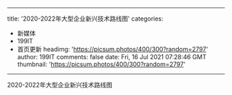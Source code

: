 
---
title: '2020-2022年大型企业新兴技术路线图'
categories: 
 - 新媒体
 - 199IT
 - 首页更新
headimg: 'https://picsum.photos/400/300?random=2797'
author: 199IT
comments: false
date: Fri, 16 Jul 2021 07:28:46 GMT
thumbnail: 'https://picsum.photos/400/300?random=2797'
---

<div>   
2020-2022年大型企业新兴技术路线图  
</div>
            